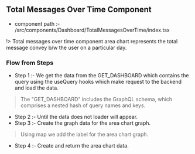 ## Total Messages Over Time Component
- component path :- /src/components/Dashboard/TotalMessagesOverTime/index.tsx

!> Total messages over time component area chart represents the total message convey b/w the user on a particular day.

### Flow from Steps

- Step 1 :- We get the data from the GET_DASHBOARD which contains the query using the useQuery hooks which make request to the backend and load the data.
> The "GET_DASHBOARD" includes the GraphQL schema, which comprises a nested hash of query names and keys.
- Step 2 :- Until the data does not loader will appear.
- Step 3 :- Create the graph data for the area chart graph.
> Using map we add the label for the area chart graph.
- Step 4 :- Create and return the area chart data.
